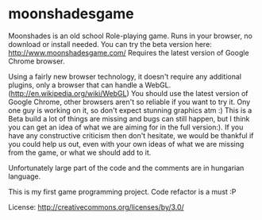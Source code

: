 moonshadesgame
==============

Moonshades is an old school Role-playing game. Runs in your browser, no download or install needed.
You can try the beta version here: http://www.moonshadesgame.com/
Requires the latest version of Google Chrome browser.

Using a fairly new browser technology, it doesn't require any additional plugins, only a browser that can handle a WebGL.
(http://en.wikipedia.org/wiki/WebGL)
You should use the latest version of Google Chrome, other browsers aren't so reliable if you want to try it.
Ony one guy is working on it, so don't expect stunning graphics atm :)
This is a Beta build a lot of things are missing and bugs can still happen, but I think you can get an idea of what we are aiming for in the full version:). If you have any constructive criticism then don't hesitate, we would be thankful if you could help us out, even with your own ideas of what we are missing from the game, or what we should add to it.

Unfortunately large part of the code and the comments are in hungarian language.

This is my first game programming project. Code refactor is a must :P

License: http://creativecommons.org/licenses/by/3.0/
